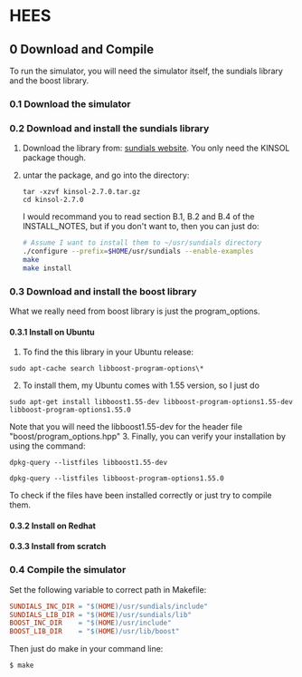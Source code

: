 HEES
====

0 Download and Compile
------------------------

To run the simulator, you will need the simulator itself,
the sundials library and the boost library.

### 0.1 Download the simulator

### 0.2 Download and install the sundials library

1. Download the library from: [sundials website](http://computation.llnl.gov/casc/sundials/download/download.php).
   You only need the KINSOL package though.

2. untar the package, and go into the directory:

   ```
   tar -xzvf kinsol-2.7.0.tar.gz
   cd kinsol-2.7.0
   ```

   I would recommand you to read section B.1, B.2 and B.4 of the INSTALL\_NOTES,
   but if you don't want to, then you can just do:

   ```bash
   # Assume I want to install them to ~/usr/sundials directory
   ./configure --prefix=$HOME/usr/sundials --enable-examples
   make
   make install
   ```

### 0.3 Download and install the boost library
What we really need from boost library is just the program\_options.

#### 0.3.1 Install on Ubuntu

1. To find the this library in your Ubuntu release:

  ```
  sudo apt-cache search libboost-program-options\*
  ```
2. To install them, my Ubuntu comes with 1.55 version, so I just do

  ```
  sudo apt-get install libboost1.55-dev libboost-program-options1.55-dev libboost-program-options1.55.0
  ```

  Note that you will need the libboost1.55-dev for the header file "boost/program\_options.hpp"
3. Finally, you can verify your installation by using the command:

  ```
  dpkg-query --listfiles libboost1.55-dev

  dpkg-query --listfiles libboost-program-options1.55.0
  ```

  To check if the files have been installed correctly or just try to compile them.

#### 0.3.2 Install on Redhat

#### 0.3.3 Install from scratch

### 0.4 Compile the simulator

Set the following variable to correct path in Makefile:

```Makefile
SUNDIALS_INC_DIR = "$(HOME)/usr/sundials/include"
SUNDIALS_LIB_DIR = "$(HOME)/usr/sundials/lib"
BOOST_INC_DIR    = "$(HOME)/usr/include"
BOOST_LIB_DIR    = "$(HOME)/usr/lib/boost"
```

Then just do make in your command line:

```sh
$ make
```

